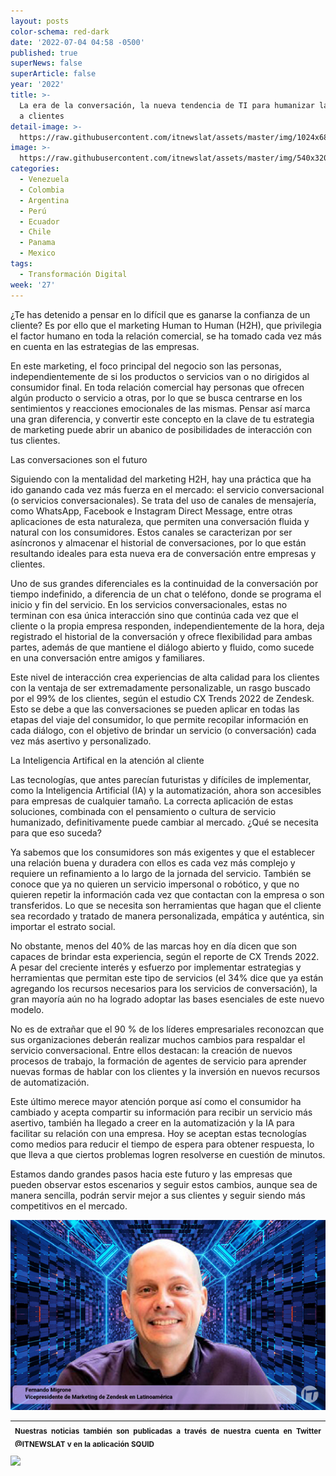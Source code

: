 ```yaml
---
layout: posts
color-schema: red-dark
date: '2022-07-04 04:58 -0500'
published: true
superNews: false
superArticle: false
year: '2022'
title: >-
  La era de la conversación, la nueva tendencia de TI para humanizar la atención
  a clientes
detail-image: >-
  https://raw.githubusercontent.com/itnewslat/assets/master/img/1024x680/Fernando-Migrone-g.jpg
image: >-
  https://raw.githubusercontent.com/itnewslat/assets/master/img/540x320/Fernando-Migrone-p.jpg
categories:
  - Venezuela
  - Colombia
  - Argentina
  - Perú
  - Ecuador
  - Chile
  - Panama
  - Mexico
tags:
  - Transformación Digital
week: '27'
---
```

¿Te has detenido a pensar en lo difícil que es ganarse la confianza de un cliente? Es por ello que el marketing Human to Human (H2H), que privilegia el factor humano en toda la relación comercial, se ha tomado cada vez más en cuenta en las estrategias de las empresas.
 
En este marketing, el foco principal del negocio son las personas, independientemente de si los productos o servicios van o no dirigidos al consumidor final. En toda relación comercial hay personas que ofrecen algún producto o servicio a otras, por lo que se busca centrarse en los sentimientos y reacciones emocionales de las mismas. Pensar así marca una gran diferencia, y convertir este concepto en la clave de tu estrategia de marketing puede abrir un abanico de posibilidades de interacción con tus clientes.
 
Las conversaciones son el futuro
 
Siguiendo con la mentalidad del marketing H2H, hay una práctica que ha ido ganando cada vez más fuerza en el mercado: el servicio conversacional (o servicios conversacionales). Se trata del uso de canales de mensajería, como WhatsApp, Facebook e Instagram Direct Message, entre otras aplicaciones de esta naturaleza, que permiten una conversación fluida y natural con los consumidores. Estos canales se caracterizan por ser asíncronos y almacenar el historial de conversaciones, por lo que están resultando ideales para esta nueva era de conversación entre empresas y clientes.
 
Uno de sus grandes diferenciales es la continuidad de la conversación por tiempo indefinido, a diferencia de un chat o teléfono, donde se programa el inicio y fin del servicio. En los servicios conversacionales, estas no terminan con esa única interacción sino que continúa cada vez que el cliente o la propia empresa responden, independientemente de la hora, deja registrado el historial de la conversación y ofrece flexibilidad para ambas partes, además de que mantiene el diálogo abierto y fluido, como sucede en una conversación entre amigos y familiares.
 
Este nivel de interacción crea experiencias de alta calidad para los clientes con la ventaja de ser extremadamente personalizable, un rasgo buscado por el 99% de los clientes, según el estudio CX Trends 2022 de Zendesk. Esto se debe a que las conversaciones se pueden aplicar en todas las etapas del viaje del consumidor, lo que permite recopilar información en cada diálogo, con el objetivo de brindar un servicio (o conversación) cada vez más asertivo y personalizado. 
 
La Inteligencia Artifical en la atención al cliente
 
Las tecnologías, que antes parecían futuristas y difíciles de implementar, como la Inteligencia Artificial (IA) y la automatización, ahora son accesibles para empresas de cualquier tamaño. La correcta aplicación de estas soluciones, combinada con el pensamiento o cultura de servicio humanizado, definitivamente puede cambiar al mercado. ¿Qué se necesita para que eso suceda?
 
Ya sabemos que los consumidores son más exigentes y que el establecer una relación buena y duradera con ellos es cada vez más complejo y requiere un refinamiento a lo largo de la jornada del servicio. También se conoce que ya no quieren un servicio impersonal o robótico, y que no quieren repetir la información cada vez que contactan con la empresa o son transferidos. Lo que se necesita son herramientas que hagan que el cliente sea recordado y tratado de manera personalizada, empática y auténtica, sin importar el estrato social. 
 
No obstante, menos del 40% de las marcas hoy en día dicen que son capaces de brindar esta experiencia, según el reporte de CX Trends 2022. A pesar del creciente interés y esfuerzo por implementar estrategias y herramientas que permitan este tipo de servicios (el 34% dice que ya están agregando los recursos necesarios para los servicios de conversación), la gran mayoría aún no ha logrado adoptar las bases esenciales de este nuevo modelo.
 
No es de extrañar que el 90 % de los líderes empresariales reconozcan que sus organizaciones deberán realizar muchos cambios para respaldar el servicio conversacional. Entre ellos destacan: la creación de nuevos procesos de trabajo, la formación de agentes de servicio para aprender nuevas formas de hablar con los clientes y la inversión en nuevos recursos de automatización.  
 
Este último merece mayor atención porque así como el consumidor ha cambiado y acepta compartir su información para recibir un servicio más asertivo, también ha llegado a creer en la automatización y la IA para facilitar su relación con una empresa. Hoy se aceptan estas tecnologías como medios para reducir el tiempo de espera para obtener respuesta, lo que lleva a que ciertos problemas logren resolverse en cuestión de minutos. 
 
Estamos dando grandes pasos hacia este futuro y las empresas que pueden observar estos escenarios y seguir estos cambios, aunque sea de manera sencilla, podrán servir mejor a sus clientes y seguir siendo más competitivos en el mercado.

![](https://raw.githubusercontent.com/itnewslat/assets/master/img/540x320/Fernando-Migrone-p.jpg)

<table style="height: 42px;" width="569">
<tbody>
<tr>
<td style="text-align: justify;"><sub><strong>Nuestras noticias también son publicadas a través de nuestra cuenta en Twitter <a href="https://twitter.com/itnewslat?lang=es">@ITNEWSLAT</a> y en la aplicación <a href="https://squidapp.co/en/">SQUID</a></strong></sub></td>
</tr>
</tbody>
</table>

<img src="https://tracker.metricool.com/c3po.jpg?hash=56f88a41e39ab42c063cc51676587a04"/>
